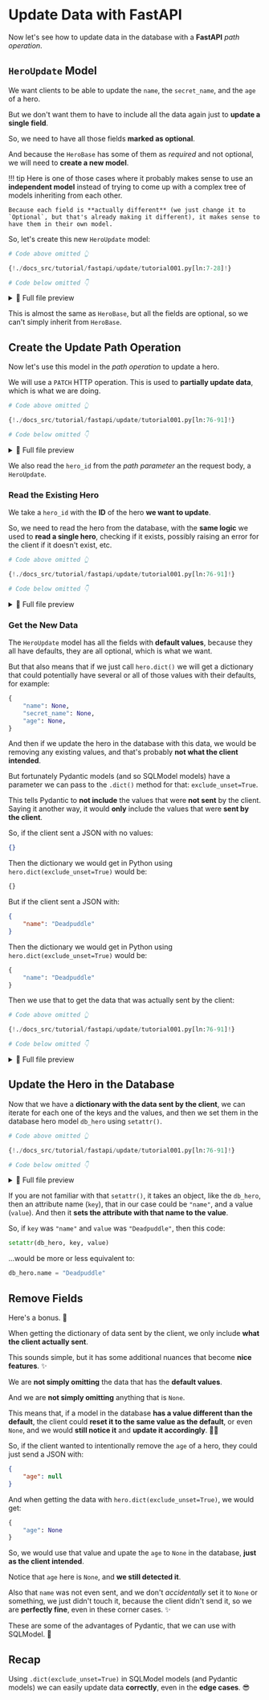 # Update Data with FastAPI

Now let's see how to update data in the database with a **FastAPI** *path operation*.

## `HeroUpdate` Model

We want clients to be able to update the `name`, the `secret_name`, and the `age` of a hero.

But we don't want them to have to include all the data again just to **update a single field**.

So, we need to have all those fields **marked as optional**.

And because the `HeroBase` has some of them as *required* and not optional, we will need to **create a new model**.

!!! tip
    Here is one of those cases where it probably makes sense to use an **independent model** instead of trying to come up with a complex tree of models inheriting from each other.

    Because each field is **actually different** (we just change it to `Optional`, but that's already making it different), it makes sense to have them in their own model.

So, let's create this new `HeroUpdate` model:

```Python hl_lines="21-24"
# Code above omitted 👆

{!./docs_src/tutorial/fastapi/update/tutorial001.py[ln:7-28]!}

# Code below omitted 👇
```

<details>
<summary>👀 Full file preview</summary>

```Python
{!./docs_src/tutorial/fastapi/update/tutorial001.py!}
```

</details>

This is almost the same as `HeroBase`, but all the fields are optional, so we can't simply inherit from `HeroBase`.

## Create the Update Path Operation

Now let's use this model in the *path operation* to update a hero.

We will use a `PATCH` HTTP operation. This is used to **partially update data**, which is what we are doing.

```Python hl_lines="3-4"
# Code above omitted 👆

{!./docs_src/tutorial/fastapi/update/tutorial001.py[ln:76-91]!}

# Code below omitted 👇
```

<details>
<summary>👀 Full file preview</summary>

```Python
{!./docs_src/tutorial/fastapi/update/tutorial001.py!}
```

</details>

We also read the `hero_id` from the *path parameter* an the request body, a `HeroUpdate`.

### Read the Existing Hero

We take a `hero_id` with the **ID** of the hero **we want to update**.

So, we need to read the hero from the database, with the **same logic** we used to **read a single hero**, checking if it exists, possibly raising an error for the client if it doesn't exist, etc.

```Python hl_lines="6-8"
# Code above omitted 👆

{!./docs_src/tutorial/fastapi/update/tutorial001.py[ln:76-91]!}

# Code below omitted 👇
```

<details>
<summary>👀 Full file preview</summary>

```Python
{!./docs_src/tutorial/fastapi/update/tutorial001.py!}
```

</details>

### Get the New Data

The `HeroUpdate` model has all the fields with **default values**, because they all have defaults, they are all optional, which is what we want.

But that also means that if we just call `hero.dict()` we will get a dictionary that could potentially have several or all of those values with their defaults, for example:

```Python
{
    "name": None,
    "secret_name": None,
    "age": None,
}
```

And then if we update the hero in the database with this data, we would be removing any existing values, and that's probably **not what the client intended**.

But fortunately Pydantic models (and so SQLModel models) have a parameter we can pass to the `.dict()` method for that: `exclude_unset=True`.

This tells Pydantic to **not include** the values that were **not sent** by the client. Saying it another way, it would **only** include the values that were **sent by the client**.

So, if the client sent a JSON with no values:

```JSON
{}
```

Then the dictionary we would get in Python using `hero.dict(exclude_unset=True)` would be:

```Python
{}
```

But if the client sent a JSON with:

```JSON
{
    "name": "Deadpuddle"
}
```

Then the dictionary we would get in Python using `hero.dict(exclude_unset=True)` would be:

```Python
{
    "name": "Deadpuddle"
}
```

Then we use that to get the data that was actually sent by the client:

```Python hl_lines="9"
# Code above omitted 👆

{!./docs_src/tutorial/fastapi/update/tutorial001.py[ln:76-91]!}

# Code below omitted 👇
```

<details>
<summary>👀 Full file preview</summary>

```Python
{!./docs_src/tutorial/fastapi/update/tutorial001.py!}
```

</details>

## Update the Hero in the Database

Now that we have a **dictionary with the data sent by the client**, we can iterate for each one of the keys and the values, and then we set them in the database hero model `db_hero` using `setattr()`.

```Python hl_lines="10-11"
# Code above omitted 👆

{!./docs_src/tutorial/fastapi/update/tutorial001.py[ln:76-91]!}

# Code below omitted 👇
```

<details>
<summary>👀 Full file preview</summary>

```Python
{!./docs_src/tutorial/fastapi/update/tutorial001.py!}
```

</details>

If you are not familiar with that `setattr()`, it takes an object, like the `db_hero`, then an attribute name (`key`), that in our case could be `"name"`, and a value (`value`). And then it **sets the attribute with that name to the value**.

So, if `key` was `"name"` and `value` was `"Deadpuddle"`, then this code:

```Python
setattr(db_hero, key, value)
```

...would be more or less equivalent to:

```Python
db_hero.name = "Deadpuddle"
```

## Remove Fields

Here's a bonus. 🎁

When getting the dictionary of data sent by the client, we only include **what the client actually sent**.

This sounds simple, but it has some additional nuances that become **nice features**. ✨

We are **not simply omitting** the data that has the **default values**.

And we are **not simply omitting** anything that is `None`.

This means that, if a model in the database **has a value different than the default**, the client could **reset it to the same value as the default**, or even `None`, and we would **still notice it** and **update it accordingly**. 🤯🚀

So, if the client wanted to intentionally remove the `age` of a hero, they could just send a JSON with:

```JSON
{
    "age": null
}
```

And when getting the data with `hero.dict(exclude_unset=True)`, we would get:

```Python
{
    "age": None
}
```

So, we would use that value and upate the `age` to `None` in the database, **just as the client intended**.

Notice that `age` here is `None`, and **we still detected it**.

Also that `name` was not even sent, and we don't *accidentally* set it to `None` or something, we just didn't touch it, because the client didn't send it, so we are **perfectly fine**, even in these corner cases. ✨

These are some of the advantages of Pydantic, that we can use with SQLModel. 🎉

## Recap

Using `.dict(exclude_unset=True)` in SQLModel models (and Pydantic models) we can easily update data **correctly**, even in the **edge cases**. 😎
